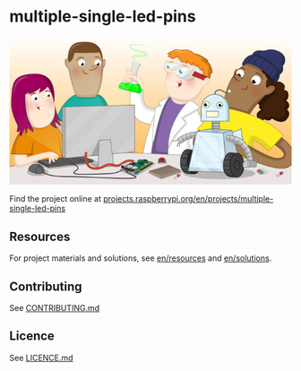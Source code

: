 # multiple-single-led-pins

![multiple-single-led-pins](banner.png)

Find the project online at [projects.raspberrypi.org/en/projects/multiple-single-led-pins](https://projects.raspberrypi.org/en/projects/multiple-single-led-pins)

## Resources
For project materials and solutions, see [en/resources](https://github.com/raspberrypilearning/multiple-single-led-pins/tree/master/en/resources) and [en/solutions](https://github.com/raspberrypilearning/multiple-single-led-pins/tree/master/en/solutions).

## Contributing
See [CONTRIBUTING.md](CONTRIBUTING.md)

## Licence
 See [LICENCE.md](LICENCE.md)